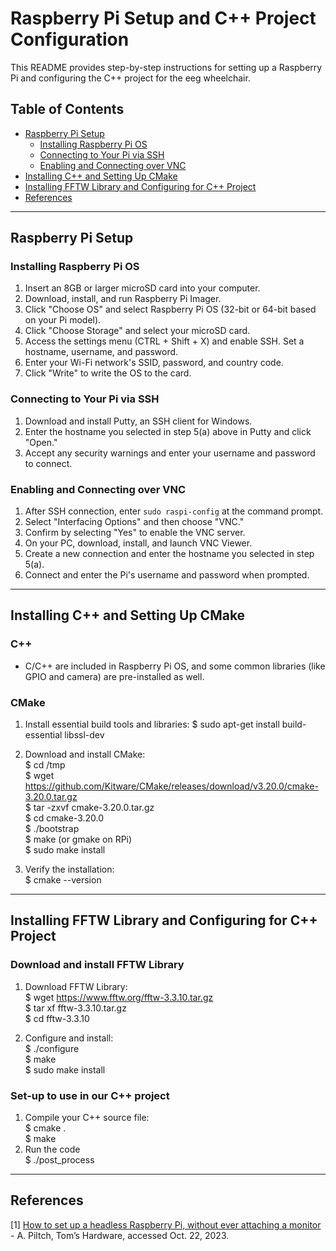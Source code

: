 # Raspberry Pi Setup and C++ Project Configuration

This README provides step-by-step instructions for setting up a Raspberry Pi and configuring the C++ project for the eeg wheelchair.

## Table of Contents

- [Raspberry Pi Setup](#raspberry-pi-setup)
  - [Installing Raspberry Pi OS](#installing-raspberry-pi-os)
  - [Connecting to Your Pi via SSH](#connecting-to-your-pi-via-ssh)
  - [Enabling and Connecting over VNC](#enabling-and-connecting-over-vnc)
- [Installing C++ and Setting Up CMake](#installing-c-and-setting-up-cmake)
- [Installing FFTW Library and Configuring for C++ Project](#installing-fftw-library-and-configuring-for-c-project)
- [References](#references)

---

## Raspberry Pi Setup

### Installing Raspberry Pi OS

1. Insert an 8GB or larger microSD card into your computer.
2. Download, install, and run Raspberry Pi Imager.
3. Click "Choose OS" and select Raspberry Pi OS (32-bit or 64-bit based on your Pi model).
4. Click "Choose Storage" and select your microSD card.
5. Access the settings menu (CTRL + Shift + X) and enable SSH. Set a hostname, username, and password.
6. Enter your Wi-Fi network's SSID, password, and country code.
7. Click "Write" to write the OS to the card.

### Connecting to Your Pi via SSH

1. Download and install Putty, an SSH client for Windows.
2. Enter the hostname you selected in step 5(a) above in Putty and click "Open."
3. Accept any security warnings and enter your username and password to connect.

### Enabling and Connecting over VNC

1. After SSH connection, enter `sudo raspi-config` at the command prompt.
2. Select "Interfacing Options" and then choose "VNC."
3. Confirm by selecting "Yes" to enable the VNC server.
4. On your PC, download, install, and launch VNC Viewer.
5. Create a new connection and enter the hostname you selected in step 5(a).
6. Connect and enter the Pi's username and password when prompted.

---

## Installing C++ and Setting Up CMake

### C++

- C/C++ are included in Raspberry Pi OS, and some common libraries (like GPIO and camera) are pre-installed as well.

### CMake

1. Install essential build tools and libraries:
$ sudo apt-get install build-essential libssl-dev

2. Download and install CMake:<br />
$ cd /tmp<br />
$ wget https://github.com/Kitware/CMake/releases/download/v3.20.0/cmake-3.20.0.tar.gz<br />
$ tar -zxvf cmake-3.20.0.tar.gz<br />
$ cd cmake-3.20.0<br />
$ ./bootstrap<br />
$ make (or gmake on RPi)<br />
$ sudo make install

3. Verify the installation:<br />
$ cmake --version

---

## Installing FFTW Library and Configuring for C++ Project

### Download and install FFTW Library

1. Download FFTW Library:<br />
$ wget https://www.fftw.org/fftw-3.3.10.tar.gz<br />
$ tar xf fftw-3.3.10.tar.gz<br />
$ cd fftw-3.3.10

2. Configure and install:<br />
$ ./configure<br />
$ make<br />
$ sudo make install

### Set-up to use in our C++ project

1. Compile your C++ source file:<br />
$ cmake .<br />
$ make
2. Run the code<br />
$ ./post_process

---

## References

[1] [How to set up a headless Raspberry Pi, without ever attaching a monitor](https://www.tomshardware.com/reviews/raspberry-pi-headless-setup-how-to,6028.html) - A. Piltch, Tom’s Hardware, accessed Oct. 22, 2023.

